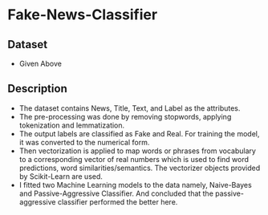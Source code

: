 # Fake-News-Classifier

## Dataset
- Given Above
 
 ## Description
- The dataset contains News, Title, Text, and Label as the attributes. 
- The pre-processing was done by removing stopwords, applying tokenization and lemmatization. 
- The output labels are classified as Fake and Real. For training the model, it was converted to the numerical form. 
- Then vectorization is applied to map words or phrases from vocabulary to a corresponding vector of real numbers which is used to find word predictions, word   similarities/semantics. The vectorizer objects provided by Scikit-Learn are used. 
- I fitted two Machine Learning models to the data namely, Naive-Bayes and Passive-Aggressive Classifier. And concluded that the passive-aggressive classifier performed the better here.

